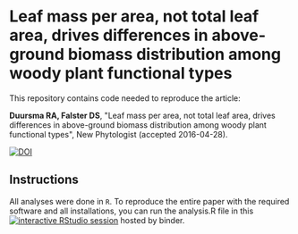 # Leaf mass per area, not total leaf area, drives differences in above-ground biomass distribution among woody plant functional types

This repository contains code needed to reproduce the article:

**Duursma RA, Falster DS**, "Leaf mass per area, not total leaf area, drives differences in above-ground biomass distribution among woody plant functional types", New Phytologist (accepted 2016-04-28).

[![DOI](https://zenodo.org/badge/11128/RemkoDuursma/baadanalysis.svg)](https://zenodo.org/badge/latestdoi/11128/RemkoDuursma/baadanalysis)

## Instructions

All analyses were done in `R`. To reproduce the entire paper with the required software and all installations, you can run the analysis.R file in this [![interactive RStudio session](http://mybinder.org/badge.svg)](https://mybinder.org/v2/gh/smwindecker/baadanalysis/master?urlpath=rstudio) hosted by binder. 
